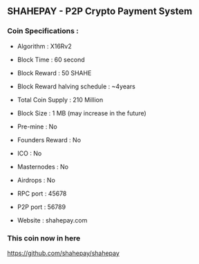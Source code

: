 ## SHAHEPAY - P2P Crypto Payment System

### Coin Specifications :
* Algorithm : X16Rv2
* Block Time : 60 second
* Block Reward : 50 SHAHE
* Block Reward halving schedule : ~4years
* Total Coin Supply : 210 Million
* Block Size : 1 MB (may increase in the future)
* Pre-mine : No
* Founders Reward : No
* ICO : No
* Masternodes : No
* Airdrops : No
* RPC port : 45678
* P2P port : 56789

* Website : shahepay.com

### This coin now in here
https://github.com/shahepay/shahepay
